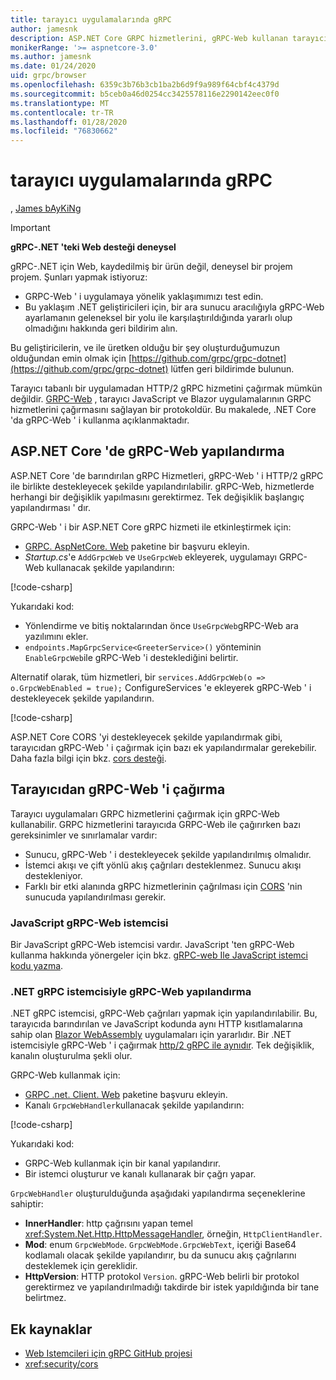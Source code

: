 ```yaml
---
title: tarayıcı uygulamalarında gRPC
author: jamesnk
description: ASP.NET Core GRPC hizmetlerini, gRPC-Web kullanan tarayıcı uygulamalarından çağrılabilir olacak şekilde nasıl yapılandıracağınızı öğrenin.
monikerRange: '>= aspnetcore-3.0'
ms.author: jamesnk
ms.date: 01/24/2020
uid: grpc/browser
ms.openlocfilehash: 6359c3b76b3cb1ba2b6d9f9a989f64cbf4c4379d
ms.sourcegitcommit: b5ceb0a46d0254cc3425578116e2290142eec0f0
ms.translationtype: MT
ms.contentlocale: tr-TR
ms.lasthandoff: 01/28/2020
ms.locfileid: "76830662"
---
```

# <a name="grpc-in-browser-apps"></a>tarayıcı uygulamalarında gRPC

, [James bAyKiNg](https://twitter.com/jamesnk)

> [!IMPORTANT]
> **gRPC-.NET 'teki Web desteği deneysel**
>
> gRPC-.NET için Web, kaydedilmiş bir ürün değil, deneysel bir projem projem. Şunları yapmak istiyoruz:
>
> * GRPC-Web ' i uygulamaya yönelik yaklaşımımızı test edin.
> * Bu yaklaşım .NET geliştiricileri için, bir ara sunucu aracılığıyla gRPC-Web ayarlamanın geleneksel bir yolu ile karşılaştırıldığında yararlı olup olmadığını hakkında geri bildirim alın.
>
> Bu geliştiricilerin, ve ile üretken olduğu bir şey oluşturduğumuzun olduğundan emin olmak için [https://github.com/grpc/grpc-dotnet](https://github.com/grpc/grpc-dotnet) lütfen geri bildirimde bulunun.

Tarayıcı tabanlı bir uygulamadan HTTP/2 gRPC hizmetini çağırmak mümkün değildir. [GRPC-Web](https://github.com/grpc/grpc/blob/master/doc/PROTOCOL-WEB.md) , tarayıcı JavaScript ve Blazor uygulamalarının GRPC hizmetlerini çağırmasını sağlayan bir protokoldür. Bu makalede, .NET Core 'da gRPC-Web ' i kullanma açıklanmaktadır.

## <a name="configure-grpc-web-in-aspnet-core"></a>ASP.NET Core 'de gRPC-Web yapılandırma

ASP.NET Core 'de barındırılan gRPC Hizmetleri, gRPC-Web ' i HTTP/2 gRPC ile birlikte destekleyecek şekilde yapılandırılabilir. gRPC-Web, hizmetlerde herhangi bir değişiklik yapılmasını gerektirmez. Tek değişiklik başlangıç yapılandırması ' dır.

GRPC-Web ' i bir ASP.NET Core gRPC hizmeti ile etkinleştirmek için:

* [GRPC. AspNetCore. Web](https://www.nuget.org/packages/Grpc.AspNetCore.Web) paketine bir başvuru ekleyin.
* *Startup.cs*'e `AddGrpcWeb` ve `UseGrpcWeb` ekleyerek, uygulamayı GRPC-Web kullanacak şekilde yapılandırın:

[!code-csharp[](~/grpc/browser/sample/Startup.cs?name=snippet_1&highlight=3,10,14)]

Yukarıdaki kod:

* Yönlendirme ve bitiş noktalarından önce `UseGrpcWeb`gRPC-Web ara yazılımını ekler.
* `endpoints.MapGrpcService<GreeterService>()` yönteminin `EnableGrpcWeb`ile gRPC-Web 'i desteklediğini belirtir. 

Alternatif olarak, tüm hizmetleri, bir `services.AddGrpcWeb(o => o.GrpcWebEnabled = true);` ConfigureServices 'e ekleyerek gRPC-Web ' i destekleyecek şekilde yapılandırın.

[!code-csharp[](~/grpc/browser/sample/AllServicesSupportExample_Startup.cs?name=snippet_1&highlight=5,12,16)]

ASP.NET Core CORS 'yi destekleyecek şekilde yapılandırmak gibi, tarayıcıdan gRPC-Web ' i çağırmak için bazı ek yapılandırmalar gerekebilir. Daha fazla bilgi için bkz. [cors desteği](xref:security/cors).

## <a name="call-grpc-web-from-the-browser"></a>Tarayıcıdan gRPC-Web 'i çağırma

Tarayıcı uygulamaları GRPC hizmetlerini çağırmak için gRPC-Web kullanabilir. GRPC hizmetlerini tarayıcıda GRPC-Web ile çağırırken bazı gereksinimler ve sınırlamalar vardır:

* Sunucu, gRPC-Web ' i destekleyecek şekilde yapılandırılmış olmalıdır.
* İstemci akışı ve çift yönlü akış çağrıları desteklenmez. Sunucu akışı destekleniyor.
* Farklı bir etki alanında gRPC hizmetlerinin çağrılması için [CORS](xref:security/cors) 'nin sunucuda yapılandırılması gerekir.

### <a name="javascript-grpc-web-client"></a>JavaScript gRPC-Web istemcisi

Bir JavaScript gRPC-Web istemcisi vardır. JavaScript 'ten gRPC-Web kullanma hakkında yönergeler için bkz. [gRPC-web Ile JavaScript istemci kodu yazma](https://github.com/grpc/grpc-web/tree/master/net/grpc/gateway/examples/helloworld#write-client-code).

### <a name="configure-grpc-web-with-the-net-grpc-client"></a>.NET gRPC istemcisiyle gRPC-Web yapılandırma

.NET gRPC istemcisi, gRPC-Web çağrıları yapmak için yapılandırılabilir. Bu, tarayıcıda barındırılan ve JavaScript kodunda aynı HTTP kısıtlamalarına sahip olan [Blazor WebAssembly](xref:blazor/index#blazor-webassembly) uygulamaları için yararlıdır. Bir .NET istemcisiyle gRPC-Web ' i çağırmak [http/2 gRPC ile aynıdır](xref:grpc/client). Tek değişiklik, kanalın oluşturulma şekli olur.

GRPC-Web kullanmak için:

* [GRPC .net. Client. Web](https://www.nuget.org/packages/Grpc.Net.Client.Web) paketine başvuru ekleyin.
* Kanalı `GrpcWebHandler`kullanacak şekilde yapılandırın:

[!code-csharp[](~/grpc/browser/sample/Handler.cs?name=snippet_1)]

Yukarıdaki kod:

* GRPC-Web kullanmak için bir kanal yapılandırır.
* Bir istemci oluşturur ve kanalı kullanarak bir çağrı yapar.

`GrpcWebHandler` oluşturulduğunda aşağıdaki yapılandırma seçeneklerine sahiptir:

* **InnerHandler**: http çağrısını yapan temel <xref:System.Net.Http.HttpMessageHandler>, örneğin, `HttpClientHandler`.
* **Mod**: enum `GrpcWebMode`. `GrpcWebMode.GrpcWebText`, içeriği Base64 kodlamalı olacak şekilde yapılandırır, bu da sunucu akış çağrılarını desteklemek için gereklidir.
* **HttpVersion**: HTTP protokol `Version`. gRPC-Web belirli bir protokol gerektirmez ve yapılandırılmadığı takdirde bir istek yapıldığında bir tane belirtmez.

## <a name="additional-resources"></a>Ek kaynaklar

* [Web Istemcileri için gRPC GitHub projesi](https://github.com/grpc/grpc-web)
* <xref:security/cors>
